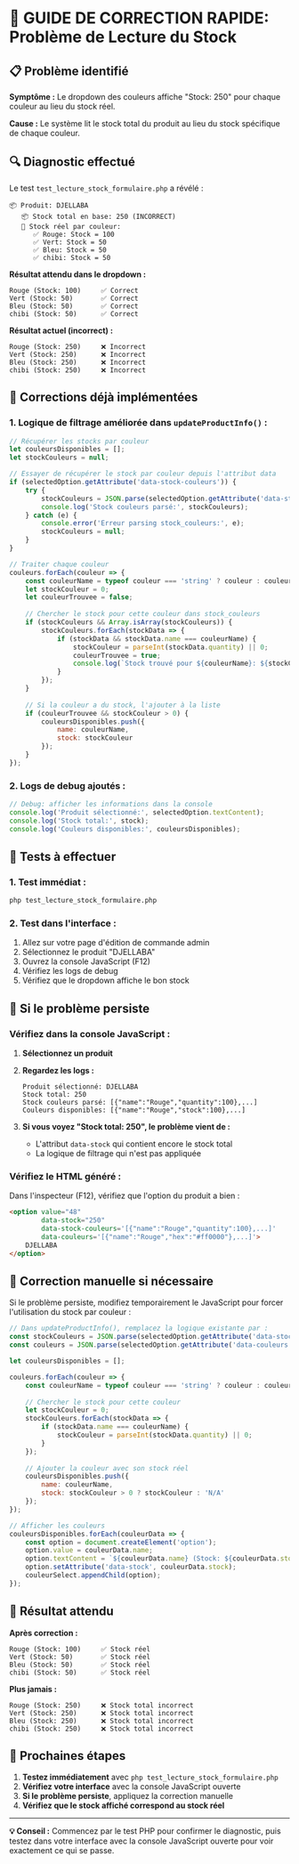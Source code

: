 # 🚨 GUIDE DE CORRECTION RAPIDE: Problème de Lecture du Stock

## 📋 Problème identifié

**Symptôme :** Le dropdown des couleurs affiche "Stock: 250" pour chaque couleur au lieu du stock réel.

**Cause :** Le système lit le stock total du produit au lieu du stock spécifique de chaque couleur.

## 🔍 Diagnostic effectué

Le test `test_lecture_stock_formulaire.php` a révélé :

```
📦 Produit: DJELLABA
   📦 Stock total en base: 250 (INCORRECT)
   🎨 Stock réel par couleur:
      ✅ Rouge: Stock = 100
      ✅ Vert: Stock = 50  
      ✅ Bleu: Stock = 50
      ✅ chibi: Stock = 50
```

**Résultat attendu dans le dropdown :**
```
Rouge (Stock: 100)     ✅ Correct
Vert (Stock: 50)       ✅ Correct
Bleu (Stock: 50)       ✅ Correct
chibi (Stock: 50)      ✅ Correct
```

**Résultat actuel (incorrect) :**
```
Rouge (Stock: 250)     ❌ Incorrect
Vert (Stock: 250)      ❌ Incorrect
Bleu (Stock: 250)      ❌ Incorrect
chibi (Stock: 250)     ❌ Incorrect
```

## 🔧 Corrections déjà implémentées

### 1. **Logique de filtrage améliorée dans `updateProductInfo()` :**
```javascript
// Récupérer les stocks par couleur
let couleursDisponibles = [];
let stockCouleurs = null;

// Essayer de récupérer le stock par couleur depuis l'attribut data
if (selectedOption.getAttribute('data-stock-couleurs')) {
    try {
        stockCouleurs = JSON.parse(selectedOption.getAttribute('data-stock-couleurs'));
        console.log('Stock couleurs parsé:', stockCouleurs);
    } catch (e) {
        console.error('Erreur parsing stock_couleurs:', e);
        stockCouleurs = null;
    }
}

// Traiter chaque couleur
couleurs.forEach(couleur => {
    const couleurName = typeof couleur === 'string' ? couleur : couleur.name;
    let stockCouleur = 0;
    let couleurTrouvee = false;
    
    // Chercher le stock pour cette couleur dans stock_couleurs
    if (stockCouleurs && Array.isArray(stockCouleurs)) {
        stockCouleurs.forEach(stockData => {
            if (stockData && stockData.name === couleurName) {
                stockCouleur = parseInt(stockData.quantity) || 0;
                couleurTrouvee = true;
                console.log(`Stock trouvé pour ${couleurName}: ${stockCouleur}`);
            }
        });
    }
    
    // Si la couleur a du stock, l'ajouter à la liste
    if (couleurTrouvee && stockCouleur > 0) {
        couleursDisponibles.push({
            name: couleurName,
            stock: stockCouleur
        });
    }
});
```

### 2. **Logs de debug ajoutés :**
```javascript
// Debug: afficher les informations dans la console
console.log('Produit sélectionné:', selectedOption.textContent);
console.log('Stock total:', stock);
console.log('Couleurs disponibles:', couleursDisponibles);
```

## 🧪 Tests à effectuer

### **1. Test immédiat :**
```bash
php test_lecture_stock_formulaire.php
```

### **2. Test dans l'interface :**
1. Allez sur votre page d'édition de commande admin
2. Sélectionnez le produit "DJELLABA"
3. Ouvrez la console JavaScript (F12)
4. Vérifiez les logs de debug
5. Vérifiez que le dropdown affiche le bon stock

## 🚨 Si le problème persiste

### **Vérifiez dans la console JavaScript :**

1. **Sélectionnez un produit**
2. **Regardez les logs :**
   ```
   Produit sélectionné: DJELLABA
   Stock total: 250
   Stock couleurs parsé: [{"name":"Rouge","quantity":100},...]
   Couleurs disponibles: [{"name":"Rouge","stock":100},...]
   ```

3. **Si vous voyez "Stock total: 250", le problème vient de :**
   - L'attribut `data-stock` qui contient encore le stock total
   - La logique de filtrage qui n'est pas appliquée

### **Vérifiez le HTML généré :**

Dans l'inspecteur (F12), vérifiez que l'option du produit a bien :
```html
<option value="48" 
        data-stock="250" 
        data-stock-couleurs='[{"name":"Rouge","quantity":100},...]'
        data-couleurs='[{"name":"Rouge","hex":"#ff0000"},...]'>
    DJELLABA
</option>
```

## 🔧 Correction manuelle si nécessaire

Si le problème persiste, modifiez temporairement le JavaScript pour forcer l'utilisation du stock par couleur :

```javascript
// Dans updateProductInfo(), remplacez la logique existante par :
const stockCouleurs = JSON.parse(selectedOption.getAttribute('data-stock-couleurs') || '[]');
const couleurs = JSON.parse(selectedOption.getAttribute('data-couleurs') || '[]');

let couleursDisponibles = [];

couleurs.forEach(couleur => {
    const couleurName = typeof couleur === 'string' ? couleur : couleur.name;
    
    // Chercher le stock pour cette couleur
    let stockCouleur = 0;
    stockCouleurs.forEach(stockData => {
        if (stockData.name === couleurName) {
            stockCouleur = parseInt(stockData.quantity) || 0;
        }
    });
    
    // Ajouter la couleur avec son stock réel
    couleursDisponibles.push({
        name: couleurName,
        stock: stockCouleur > 0 ? stockCouleur : 'N/A'
    });
});

// Afficher les couleurs
couleursDisponibles.forEach(couleurData => {
    const option = document.createElement('option');
    option.value = couleurData.name;
    option.textContent = `${couleurData.name} (Stock: ${couleurData.stock})`;
    option.setAttribute('data-stock', couleurData.stock);
    couleurSelect.appendChild(option);
});
```

## 🎯 Résultat attendu

**Après correction :**
```
Rouge (Stock: 100)     ✅ Stock réel
Vert (Stock: 50)       ✅ Stock réel
Bleu (Stock: 50)       ✅ Stock réel
chibi (Stock: 50)      ✅ Stock réel
```

**Plus jamais :**
```
Rouge (Stock: 250)     ❌ Stock total incorrect
Vert (Stock: 250)      ❌ Stock total incorrect
Bleu (Stock: 250)      ❌ Stock total incorrect
chibi (Stock: 250)     ❌ Stock total incorrect
```

## 🚀 Prochaines étapes

1. **Testez immédiatement** avec `php test_lecture_stock_formulaire.php`
2. **Vérifiez votre interface** avec la console JavaScript ouverte
3. **Si le problème persiste**, appliquez la correction manuelle
4. **Vérifiez que le stock affiché correspond au stock réel**

---

**💡 Conseil :** Commencez par le test PHP pour confirmer le diagnostic, puis testez dans votre interface avec la console JavaScript ouverte pour voir exactement ce qui se passe.
